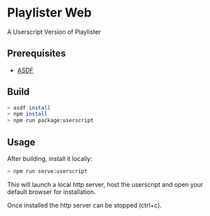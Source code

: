 # Playlister Web

A Userscript Version of Playlister

## Prerequisites

- [ASDF](https://asdf-vm.com)

## Build

```bash
> asdf install
> npm install
> npm run package:userscript
```

## Usage

After building, install it locally:

```bash
> npm run serve:userscript
```

This will launch a local http server, host the userscript and open your default browser for installation.

Once installed the http server can be stopped (ctrl+c).
